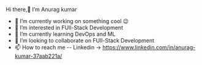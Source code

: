  Hi there,👋 I’m Anurag kumar
- 🌱 I’m currently working on something cool 😉
- 👀 I’m interested in FUll-Stack Development
- 🌱 I’m currently learning DevOps and ML
- 💞️ I’m looking to collaborate on FUll-Stack Development
- 📫 How to reach me 
-- Linkedin -> https://www.linkedin.com/in/anurag-kumar-37aab221a/


<!---
anuragkmr45/anuragkmr45 is a ✨ special ✨ repository because its `README.md` (this file) appears on your GitHub profile.
You can click the Preview link to take a look at your changes.
--->
